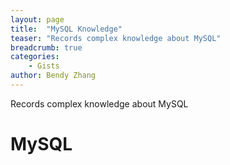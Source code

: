 ```yaml
---
layout: page
title:  "MySQL Knowledge"
teaser: "Records complex knowledge about MySQL"
breadcrumb: true
categories:
    - Gists
author: Bendy Zhang
---
```


Records complex knowledge about MySQL

# MySQL

